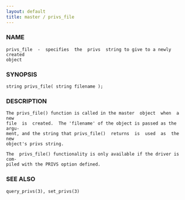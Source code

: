 ```yaml
---
layout: default
title: master / privs_file
---
```


### NAME

    privs_file  -  specifies  the  privs  string to give to a newly created
    object

### SYNOPSIS

    string privs_file( string filename );

### DESCRIPTION

    The privs_file() function is called in the master  object  when  a  new
    file  is  created.  The 'filename' of the object is passed as the argu‐
    ment, and the string that privs_file()  returns  is  used  as  the  new
    object's privs string.

    The  privs_file() functionality is only available if the driver is com‐
    piled with the PRIVS option defined.

### SEE ALSO

    query_privs(3), set_privs(3)
